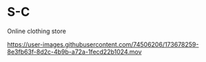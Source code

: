 # S-C
Online clothing store


https://user-images.githubusercontent.com/74506206/173678259-8e3fb63f-8d2c-4b9b-a72a-1fecd22b1024.mov

